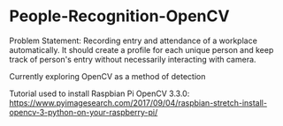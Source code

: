 # People-Recognition-OpenCV

Problem Statement: Recording entry and attendance of a workplace automatically. It should create a profile for each unique person and keep track of person's entry without necessarily interacting with camera. 

Currently exploring OpenCV as a method of detection 

Tutorial used to install Raspbian Pi OpenCV 3.3.0:
https://www.pyimagesearch.com/2017/09/04/raspbian-stretch-install-opencv-3-python-on-your-raspberry-pi/

